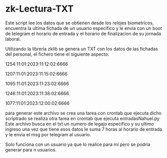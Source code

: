 # zk-Lectura-TXT
Este script lee los datos que se obtienen desde los relojes biometricos, encuentra la ultima fichada de un usuario especifico y le envia con un boot de telegram el horario de entrada y el horario de finalizacion de su jornada laboral.


Utilizando la libreria zklib se genera un TXT con los datos de las fichadas del personal, el fichero tiene el siguiente aspecto:

1254:11:01:2023:11:12:02:6666

1207:11:01:2023:11:15:02:6666

1095:11:01:2023:11:23:02:6666

1246:11:01:2023:11:38:02:6666

1077:11:01:2023:12:00:02:6666

para generar este archivo se crea una tarea con crontab que ejecuta dicho scriptrado se realiza otra tarea en crontab que ejecuta entradasNahuel.py 
Este archivo busca en el txt un numero de legajo especifico y su ultimo ingreso una vez que tiene esos datos le suma 7 horas al horario de entrada y le envia el msg por telegram al usuario.

Solo funciona con un usuario ya que lo realice para mi pero se podria generar para n usuarios.
